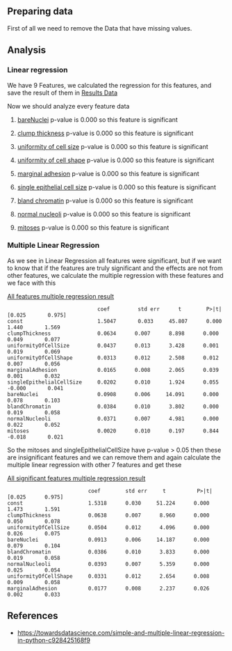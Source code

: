 ## Preparing data
First of all we need to remove the Data that have missing values.

## Analysis

### Linear regression 
We have 9 Features, we calculated the regression for this features, and save the result of them in 
[Results Data](./results)

Now we should analyze every feature data 
1. [bareNuclei](./results/bareNuclei.txt)
p-value is  0.000  so this feature is significant

2. [clump thickness](./results/clumpThickness.txt)
p-value is  0.000  so this feature is significant

3. [uniformity of cell size](./results/uniformityOfCellSize.txt)
p-value is  0.000  so this feature is significant

4. [uniformity of cell shape](./results/uniformityOfCellShape.txt)
p-value is  0.000  so this feature is significant

5. [marginal adhesion](./results/marginalAdhesion.txt)
p-value is  0.000  so this feature is significant

6. [single epithelial cell size](./results/singleEpithelialCellSize.txt)
p-value is  0.000  so this feature is significant

7. [bland chromatin](./results/blandChromatin.txt)
p-value is  0.000  so this feature is significant

8. [normal nucleoli](./results/normalNucleoli.txt)
p-value is  0.000  so this feature is significant

9. [mitoses](./results/mitoses.txt)
p-value is  0.000  so this feature is significant


### Multiple Linear Regression

As we see in Linear Regression all features were significant,
but if we want to know that if the features are truly significant 
and the effects are not from other features, we calculate the 
multiple regression with these features and we face with this 

[All features multiple regression result](./results/allFeatures.txt)

                                 coef         std err      t        P>|t|      [0.025       0.975]
    const                        1.5047       0.033     45.807      0.000       1.440       1.569
    clumpThickness               0.0634      0.007      8.898      0.000       0.049       0.077
    uniformityOfCellSize         0.0437      0.013      3.428      0.001       0.019       0.069
    uniformityOfCellShape        0.0313      0.012      2.508      0.012       0.007       0.056
    marginalAdhesion             0.0165      0.008      2.065      0.039       0.001       0.032
    singleEpithelialCellSize     0.0202      0.010      1.924      0.055      -0.000       0.041
    bareNuclei                   0.0908      0.006     14.091      0.000       0.078       0.103
    blandChromatin               0.0384      0.010      3.802      0.000       0.019       0.058
    normalNucleoli               0.0371      0.007      4.981      0.000       0.022       0.052
    mitoses                      0.0020      0.010      0.197      0.844      -0.018       0.021
So the mitoses and singleEpithelialCellSize have p-value > 0.05 then these are 
insignificant features and we can remove them and again calculate the multiple
linear regression with other 7 features and get these 

[All significant features multiple regression result](./results/allSignificantFeatures.txt)


                              coef        std err     t          P>|t|      [0.025      0.975]
    const                     1.5318      0.030     51.224      0.000       1.473       1.591
    clumpThickness            0.0638      0.007      8.960      0.000       0.050       0.078
    uniformityOfCellSize      0.0504      0.012      4.096      0.000       0.026       0.075
    bareNuclei                0.0913      0.006     14.187      0.000       0.079       0.104
    blandChromatin            0.0386      0.010      3.833      0.000       0.019       0.058
    normalNucleoli            0.0393      0.007      5.359      0.000       0.025       0.054
    uniformityOfCellShape     0.0331      0.012      2.654      0.008       0.009       0.058
    marginalAdhesion          0.0177      0.008      2.237      0.026       0.002       0.033
    

 



## References
* https://towardsdatascience.com/simple-and-multiple-linear-regression-in-python-c928425168f9



